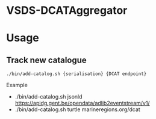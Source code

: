 # VSDS-DCATAggregator
# Usage

## Track new catalogue
```
./bin/add-catalog.sh {serialisation} {DCAT endpoint}
```

Example

* ./bin/add-catalog.sh jsonld https://apidg.gent.be/opendata/adlib2eventstream/v1/
* ./bin/add-catalog.sh turtle marineregions.org/dcat
